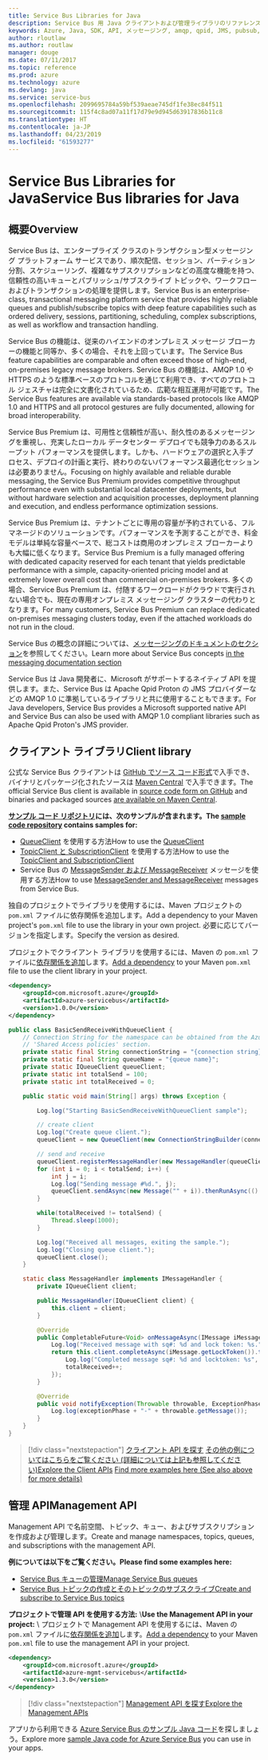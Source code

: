 ```yaml
---
title: Service Bus Libraries for Java
description: Service Bus 用 Java クライアントおよび管理ライブラリのリファレンス ドキュメント
keywords: Azure, Java, SDK, API, メッセージング, amqp, qpid, JMS, pubsub, pub-sub, メッセージ ブローカー
author: rloutlaw
ms.author: routlaw
manager: douge
ms.date: 07/11/2017
ms.topic: reference
ms.prod: azure
ms.technology: azure
ms.devlang: java
ms.service: service-bus
ms.openlocfilehash: 2099695784a59bf539aeae745df1fe38ec84f511
ms.sourcegitcommit: 115f4c8ad07a11f17d79e9d945d63917836b11c8
ms.translationtype: HT
ms.contentlocale: ja-JP
ms.lasthandoff: 04/23/2019
ms.locfileid: "61593277"
---
```

# <a name="service-bus-libraries-for-java"></a><span data-ttu-id="de129-104">Service Bus Libraries for Java</span><span class="sxs-lookup"><span data-stu-id="de129-104">Service Bus libraries for Java</span></span>

## <a name="overview"></a><span data-ttu-id="de129-105">概要</span><span class="sxs-lookup"><span data-stu-id="de129-105">Overview</span></span>

<span data-ttu-id="de129-106">Service Bus は、エンタープライズ クラスのトランザクション型メッセージング プラットフォーム サービスであり、順次配信、セッション、パーティション分割、スケジューリング、複雑なサブスクリプションなどの高度な機能を持つ、信頼性の高いキューとパブリッシュ/サブスクライブ トピックや、ワークフローおよびトランザクションの処理を提供します。</span><span class="sxs-lookup"><span data-stu-id="de129-106">Service Bus is an enterprise-class, transactional messaging platform service that provides highly reliable queues and publish/subscribe topics with deep feature capabilities such as ordered delivery, sessions, partitioning, scheduling, complex subscriptions, as well as workflow and transaction handling.</span></span>

<span data-ttu-id="de129-107">Service Bus の機能は、従来のハイエンドのオンプレミス メッセージ ブローカーの機能と同等か、多くの場合、それを上回っています。</span><span class="sxs-lookup"><span data-stu-id="de129-107">The Service Bus feature capabilities are comparable and often exceed those of high-end, on-premises legacy message brokers.</span></span> <span data-ttu-id="de129-108">Service Bus の機能は、AMQP 1.0 や HTTPS のような標準ベースのプロトコルを通じて利用でき、すべてのプロトコル ジェスチャは完全に文書化されているため、広範な相互運用が可能です。</span><span class="sxs-lookup"><span data-stu-id="de129-108">The Service Bus features are available via standards-based protocols like AMQP 1.0 and HTTPS and all protocol gestures are fully documented, allowing for broad interoperability.</span></span> 

<span data-ttu-id="de129-109">Service Bus Premium は、可用性と信頼性が高い、耐久性のあるメッセージングを重視し、充実したローカル データセンター デプロイでも競争力のあるスループット パフォーマンスを提供します。しかも、ハードウェアの選択と入手プロセス、デプロイの計画と実行、終わりのないパフォーマンス最適化セッションは必要ありません。</span><span class="sxs-lookup"><span data-stu-id="de129-109">Focusing on highly available and reliable durable messaging, the Service Bus Premium provides competitive throughput performance even with substantial local datacenter deployments, but without hardware selection and acquisition processes, deployment planning and execution, and endless performance optimization sessions.</span></span> 

<span data-ttu-id="de129-110">Service Bus Premium は、テナントごとに専用の容量が予約されている、フル マネージドのソリューションです。パフォーマンスを予測することができ、料金モデルは単純な容量ベースで、総コストは商用のオンプレミス ブローカーよりも大幅に低くなります。</span><span class="sxs-lookup"><span data-stu-id="de129-110">Service Bus Premium is a fully managed offering with dedicated capacity reserved for each tenant that yields predictable performance with a simple, capacity-oriented pricing model and at extremely lower overall cost than commercial on-premises brokers.</span></span> <span data-ttu-id="de129-111">多くの場合、Service Bus Premium は、付随するワークロードがクラウドで実行されない場合でも、現在の専用オンプレミス メッセージング クラスターの代わりとなります。</span><span class="sxs-lookup"><span data-stu-id="de129-111">For many customers, Service Bus Premium can replace dedicated on-premises messaging clusters today, even if the attached workloads do not run in the cloud.</span></span> 

<span data-ttu-id="de129-112">Service Bus の概念の詳細については、[メッセージングのドキュメントのセクション](https://docs.microsoft.com/azure/service-bus-messaging/)を参照してください。</span><span class="sxs-lookup"><span data-stu-id="de129-112">Learn more about Service Bus concepts [in the messaging documentation section](https://docs.microsoft.com/azure/service-bus-messaging/)</span></span> 

<span data-ttu-id="de129-113">Service Bus は Java 開発者に、Microsoft がサポートするネイティブ API を提供します。また、Service Bus は Apache Qpid Proton の JMS プロバイダーなどの AMQP 1.0 に準拠しているライブラリと共に使用することもできます。</span><span class="sxs-lookup"><span data-stu-id="de129-113">For Java developers, Service Bus provides a Microsoft supported native API and Service Bus can also be used with AMQP 1.0 compliant libraries such as Apache Qpid Proton's JMS provider.</span></span>

## <a name="client-library"></a><span data-ttu-id="de129-114">クライアント ライブラリ</span><span class="sxs-lookup"><span data-stu-id="de129-114">Client library</span></span>

<span data-ttu-id="de129-115">公式な Service Bus クライアントは [GitHub でソース コード形式](https://github.com/azure/azure-service-bus-java)で入手でき、バイナリとパッケージ化されたソースは [Maven Central](http://search.maven.org/#search%7Cga%7C1%7Ca%3A%22azure-servicebus%22) で入手できます。</span><span class="sxs-lookup"><span data-stu-id="de129-115">The official Service Bus client is available in [source code form on GitHub](https://github.com/azure/azure-service-bus-java) and binaries and packaged sources [are available on Maven Central](http://search.maven.org/#search%7Cga%7C1%7Ca%3A%22azure-servicebus%22).</span></span>

<span data-ttu-id="de129-116">**[サンプル コード リポジトリ](https://github.com/Azure/azure-service-bus/blob/master/samples/Java/)には、次のサンプルが含まれます。**</span><span class="sxs-lookup"><span data-stu-id="de129-116">**The [sample code repository](https://github.com/Azure/azure-service-bus/blob/master/samples/Java/) contains samples for:**</span></span>
* <span data-ttu-id="de129-117">[QueueClient](https://github.com/Azure/azure-service-bus/blob/master/samples/Java/src/com/microsoft/azure/servicebus/samples/BasicSendReceiveWithQueueClient.java) を使用する方法</span><span class="sxs-lookup"><span data-stu-id="de129-117">How to use the [QueueClient](https://github.com/Azure/azure-service-bus/blob/master/samples/Java/src/com/microsoft/azure/servicebus/samples/BasicSendReceiveWithQueueClient.java)</span></span>
* <span data-ttu-id="de129-118">[TopicClient と SubscriptionClient](https://github.com/Azure/azure-service-bus/blob/master/samples/Java/src/com/microsoft/azure/servicebus/samples/BasicSendReceiveWithTopicSubscriptionClient.java) を使用する方法</span><span class="sxs-lookup"><span data-stu-id="de129-118">How to use the [TopicClient and SubscriptionClient](https://github.com/Azure/azure-service-bus/blob/master/samples/Java/src/com/microsoft/azure/servicebus/samples/BasicSendReceiveWithTopicSubscriptionClient.java)</span></span>
* <span data-ttu-id="de129-119">Service Bus の [MessageSender および MessageReceiver](https://github.com/Azure/azure-service-bus/blob/master/samples/Java/src/com/microsoft/azure/servicebus/samples/SendReceiveWithMessageSenderReceiver.java) メッセージを使用する方法</span><span class="sxs-lookup"><span data-stu-id="de129-119">How to use [MessageSender and MessageReceiver](https://github.com/Azure/azure-service-bus/blob/master/samples/Java/src/com/microsoft/azure/servicebus/samples/SendReceiveWithMessageSenderReceiver.java) messages from Service Bus.</span></span>

<span data-ttu-id="de129-120">独自のプロジェクトでライブラリを使用するには、Maven プロジェクトの `pom.xml` ファイルに依存関係を追加します。</span><span class="sxs-lookup"><span data-stu-id="de129-120">Add a dependency to your Maven project's `pom.xml` file to use the library in your own project.</span></span> <span data-ttu-id="de129-121">必要に応じてバージョンを指定します。</span><span class="sxs-lookup"><span data-stu-id="de129-121">Specify the version as desired.</span></span>

<span data-ttu-id="de129-122">プロジェクトでクライアント ライブラリを使用するには、Maven の `pom.xml` ファイルに[依存関係を追加](https://maven.apache.org/guides/getting-started/index.html#How_do_I_use_external_dependencies)します。</span><span class="sxs-lookup"><span data-stu-id="de129-122">[Add a dependency](https://maven.apache.org/guides/getting-started/index.html#How_do_I_use_external_dependencies) to your Maven `pom.xml` file to use the client library in your project.</span></span>

```XML
<dependency>
    <groupId>com.microsoft.azure</groupId>
    <artifactId>azure-servicebus</artifactId>
    <version>1.0.0</version>
</dependency>
```

```java
public class BasicSendReceiveWithQueueClient {
    // Connection String for the namespace can be obtained from the Azure portal under the
    // 'Shared Access policies' section.
    private static final String connectionString = "{connection string}";
    private static final String queueName = "{queue name}";
    private static IQueueClient queueClient;
    private static int totalSend = 100;
    private static int totalReceived = 0;

    public static void main(String[] args) throws Exception {

        Log.log("Starting BasicSendReceiveWithQueueClient sample");

        // create client
        Log.log("Create queue client.");
        queueClient = new QueueClient(new ConnectionStringBuilder(connectionString, queueName), ReceiveMode.PeekLock);

        // send and receive
        queueClient.registerMessageHandler(new MessageHandler(queueClient), new MessageHandlerOptions(1, false, Duration.ofMinutes(1)));
        for (int i = 0; i < totalSend; i++) {
            int j = i;
            Log.log("Sending message #%d.", j);
            queueClient.sendAsync(new Message("" + i)).thenRunAsync(() -> { Log.log("Sent message #%d.", j);});
        }

        while(totalReceived != totalSend) {
            Thread.sleep(1000);
        }

        Log.log("Received all messages, exiting the sample.");
        Log.log("Closing queue client.");
        queueClient.close();
    }

    static class MessageHandler implements IMessageHandler {
        private IQueueClient client;

        public MessageHandler(IQueueClient client) {
            this.client = client;
        }

        @Override
        public CompletableFuture<Void> onMessageAsync(IMessage iMessage) {
            Log.log("Received message with sq#: %d and lock token: %s.", iMessage.getSequenceNumber(), iMessage.getLockToken());
            return this.client.completeAsync(iMessage.getLockToken()).thenRunAsync(() -> {
                Log.log("Completed message sq#: %d and locktoken: %s", iMessage.getSequenceNumber(), iMessage.getLockToken());
                totalReceived++;
            });
        }

        @Override
        public void notifyException(Throwable throwable, ExceptionPhase exceptionPhase) {
            Log.log(exceptionPhase + "-" + throwable.getMessage());
        }
    }
}
```

> [!div class="nextstepaction"]
> <span data-ttu-id="de129-123">[クライアント API を探す](/java/api/overview/azure/servicebus/client)
> [その他の例についてはこちらをご覧ください (詳細については上記も参照してください)](https://github.com/Azure/azure-service-bus/blob/master/samples/Java/)</span><span class="sxs-lookup"><span data-stu-id="de129-123">[Explore the Client APIs](/java/api/overview/azure/servicebus/client)
[Find more examples here (See also above for more details)](https://github.com/Azure/azure-service-bus/blob/master/samples/Java/)</span></span>

## <a name="management-api"></a><span data-ttu-id="de129-124">管理 API</span><span class="sxs-lookup"><span data-stu-id="de129-124">Management API</span></span>

<span data-ttu-id="de129-125">Management API で名前空間、トピック、キュー、およびサブスクリプションを作成および管理します。</span><span class="sxs-lookup"><span data-stu-id="de129-125">Create and manage namespaces, topics, queues, and subscriptions with the management API.</span></span>

<span data-ttu-id="de129-126">**例については以下をご覧ください。**</span><span class="sxs-lookup"><span data-stu-id="de129-126">**Please find some examples here:**</span></span>
* [<span data-ttu-id="de129-127">Service Bus キューの管理</span><span class="sxs-lookup"><span data-stu-id="de129-127">Manage Service Bus queues</span></span>](https://github.com/Azure-Samples/service-bus-java-manage-queue-with-basic-features)
* [<span data-ttu-id="de129-128">Service Bus トピックの作成とそのトピックのサブスクライブ</span><span class="sxs-lookup"><span data-stu-id="de129-128">Create and subscribe to Service Bus topics</span></span>](https://github.com/Azure-Samples/service-bus-java-manage-publish-subscribe-with-basic-features)

<span data-ttu-id="de129-129">**プロジェクトで管理 API を使用する方法:**
\\</span><span class="sxs-lookup"><span data-stu-id="de129-129">**Use the Management API in your project:**
\\</span></span>
<span data-ttu-id="de129-130">プロジェクトで Management API を使用するには、Maven の `pom.xml` ファイルに[依存関係を追加](https://maven.apache.org/guides/getting-started/index.html#How_do_I_use_external_dependencies)します。</span><span class="sxs-lookup"><span data-stu-id="de129-130">[Add a dependency](https://maven.apache.org/guides/getting-started/index.html#How_do_I_use_external_dependencies) to your Maven `pom.xml` file to use the management API in your project.</span></span>  

```XML
<dependency>
    <groupId>com.microsoft.azure</groupId>
    <artifactId>azure-mgmt-servicebus</artifactId>
    <version>1.3.0</version>
</dependency>
```

> [!div class="nextstepaction"]
> [<span data-ttu-id="de129-131">Management API を探す</span><span class="sxs-lookup"><span data-stu-id="de129-131">Explore the Management APIs</span></span>](/java/api/overview/azure/servicebus/management)

<span data-ttu-id="de129-132">アプリから利用できる [Azure Service Bus のサンプル Java コード](https://azure.microsoft.com/resources/samples/?platform=java&term=bus)を探しましょう。</span><span class="sxs-lookup"><span data-stu-id="de129-132">Explore more [sample Java code for Azure Service Bus](https://azure.microsoft.com/resources/samples/?platform=java&term=bus) you can use in your apps.</span></span>
